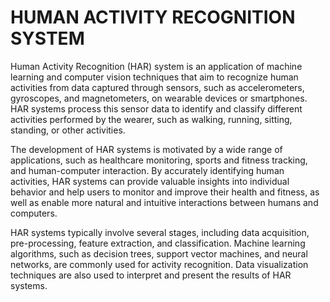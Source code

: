 # HUMAN ACTIVITY RECOGNITION SYSTEM

Human Activity Recognition (HAR) system is an application of machine learning and computer vision techniques that aim to recognize human activities from data captured through sensors, such as accelerometers, gyroscopes, and magnetometers, on wearable devices or smartphones. HAR systems process this sensor data to identify and classify different activities performed by the wearer, such as walking, running, sitting, standing, or other activities.

The development of HAR systems is motivated by a wide range of applications, such as healthcare monitoring, sports and fitness tracking, and human-computer interaction. By accurately identifying human activities, HAR systems can provide valuable insights into individual behavior and help users to monitor and improve their health and fitness, as well as enable more natural and intuitive interactions between humans and computers.

HAR systems typically involve several stages, including data acquisition, pre-processing, feature extraction, and classification. Machine learning algorithms, such as decision trees, support vector machines, and neural networks, are commonly used for activity recognition. Data visualization techniques are also used to interpret and present the results of HAR systems.
